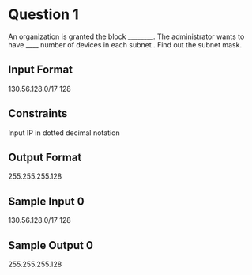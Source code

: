 # Question 1 
An organization is granted the block ________. The administrator wants to have ____ number of devices in each subnet . Find out the subnet mask.
 ## **Input Format** 
130.56.128.0/17 128 
## **Constraints**
Input IP in dotted decimal notation
## **Output Format**
255.255.255.128
## **Sample Input 0**
130.56.128.0/17 128
## **Sample Output 0**
255.255.255.128
